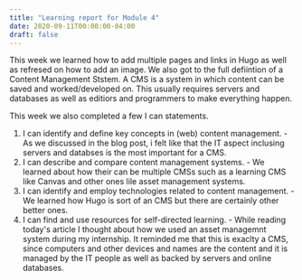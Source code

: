 ```yaml
---
title: "Learning report for Module 4"
date: 2020-09-11T00:00:00-04:00
draft: false
---
```


This week we learned how to add multiple pages and links in Hugo as well as refresed on how to add an image. We also got to the full defiintion of a Content Management Ststem. A CMS is a system in which content can be saved and worked/developed on. This usually requires servers and databases as well as editiors and programmers to make everything happen.

This week we also completed a few I can statements.
1. I can identify and define key concepts in (web) content management. - As we discussed in the blog post, i felt like that the IT aspect inclusing servers and databses is the most important for a CMS.
2. I can describe and compare content management systems. - We learned about how their can be multiple CMSs such as a learning CMS like Canvas and other ones lile asset management systems.
3. I can identify and employ technologies related to content management. - We learned how Hugo is sort of an CMS but there are certainly other better ones.
4. I can find and use resources for self-directed learning. - While reading today's article I thought about how we used an asset managemnt system during my internship. It reminded me that this is exaclty a CMS, since computers and other devices and names are the content and it is managed by the IT people as well as backed by servers and online databases.




